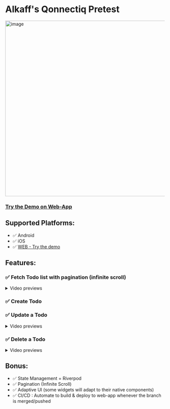 # Alkaff's Qonnectiq Pretest

<img width="555" alt="image" src="https://github.com/user-attachments/assets/739af4e8-3db3-4ca6-b537-3f88d9345ae5">

### [Try the Demo on Web-App ](https://qonnectiq-alkaff.netlify.app/)

## Supported Platforms:
- ✅ Android 
- ✅ iOS 
- ✅ [WEB - Try the demo](https://qonnectiq-alkaff.netlify.app/)

## Features:
### ✅ Fetch Todo list with pagination (infinite scroll)
<details>
      <summary>Video previews</summary>

  </br>
  Android:
  
https://github.com/user-attachments/assets/ba5396a4-41f6-412e-a30d-582918d86ab9

</br>
  iOS:

https://github.com/user-attachments/assets/b97d3199-2b1a-46d8-80ea-393afc995111
</details>

  
  
### ✅ Create Todo
### ✅ Update a Todo
<details>
      <summary>Video previews</summary>

  </br>
  Android:
  


https://github.com/user-attachments/assets/802d3a83-3309-4b53-ae8f-5c152444c3ec



</br>
  iOS:


https://github.com/user-attachments/assets/b9e828f8-ba7a-4671-bc36-b2fac98c7326



</details>


### ✅ Delete a Todo
<details>
      <summary>Video previews</summary>

  </br>
  Android:
  


https://github.com/user-attachments/assets/9abf0638-509a-47f7-bb84-d7b9a64ef210


</br>
  iOS:


https://github.com/user-attachments/assets/ac5a0af7-e361-4698-a1ff-22910399476d



</details>

## Bonus:
- ✅ State Management = Riverpod
- ✅ Pagination (Infinite Scroll)
- ✅ Adaptive UI (some widgets will adapt to their native components)
- ✅ CI/CD : Automate to build & deploy to web-app whenever the branch is merged/pushed



